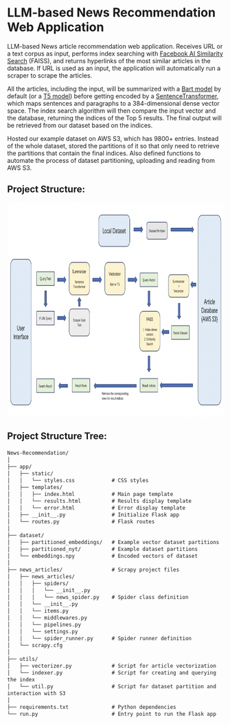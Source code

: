 # LLM-based News Recommendation Web Application

LLM-based News article recommendation web application. Receives URL or a text corpus as input, performs index searching with [Facebook AI Similarity Search](https://github.com/facebookresearch/faiss) (FAISS), and returns hyperlinks of the most similar articles in the database. If URL is used as an input, the application will automatically run a scraper to scrape the articles.

All the articles, including the input, will be summarized with a [Bart model](https://huggingface.co/docs/transformers/model_doc/bart) by default (or a [T5 model](https://huggingface.co/docs/transformers/model_doc/t5)) before getting encoded by a [SentenceTransformer](https://huggingface.co/sentence-transformers/all-MiniLM-L6-v2), which maps sentences and paragraphs to a 384-dimensional dense vector space. The index search algorithm will then compare the input vector and the database, returning the indices of the Top 5 results. The final output will be retrieved from our dataset based on the indices.

Hosted our example dataset on AWS S3, which has 9800+ entries. Instead of the whole dataset, stored the partitions of it so that only need to retrieve the partitions that contain the final indices. Also defined functions to automate the process of dataset partitioning, uploading and reading from AWS S3.

## Project Structure:

<p align="center">
  <img src="Project structure.png" style="width:900px;height:500px;">
</p>

## Project Structure Tree:
```
News-Recommendation/
│
├── app/
│   ├── static/
│   │   └── styles.css            # CSS styles
│   ├── templates/
│   │   ├── index.html            # Main page template
│   │   └── results.html          # Results display template
│   │   └── error.html            # Error display template
│   ├── __init__.py               # Initialize Flask app
│   └── routes.py                 # Flask routes
│
├── dataset/
│   ├── partitioned_embeddings/   # Example vector dataset partitions
│   ├── partitioned_nyt/          # Example dataset partitions
│   └── embeddings.npy            # Encoded vectors of dataset
│
├── news_articles/                # Scrapy project files
│   ├── news_articles/
│   │   ├── spiders/
│   │   │   └── __init__.py
│   │   │   └── news_spider.py    # Spider class definition
│   │   └── __init__.py     
│   │   └── items.py
│   │   └── middlewares.py
│   │   └── pipelines.py
│   │   └── settings.py
│   │   └── spider_runner.py      # Spider runner definition
│   └── scrapy.cfg              
│
├── utils/
│   ├── vectorizer.py             # Script for article vectorization
│   └── indexer.py                # Script for creating and querying the index
│   └── util.py                   # Script for dataset partition and interaction with S3
│
├── requirements.txt              # Python dependencies
└── run.py                        # Entry point to run the Flask app
```

